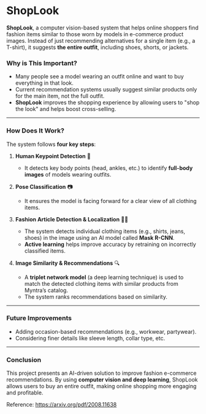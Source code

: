 # ShopLook
**ShopLook**, a computer vision-based system that helps online shoppers find fashion items similar to those worn by models in e-commerce product images. Instead of just recommending alternatives for a single item (e.g., a T-shirt), it suggests **the entire outfit**, including shoes, shorts, or jackets.


### **Why is This Important?**
- Many people see a model wearing an outfit online and want to buy everything in that look.
- Current recommendation systems usually suggest similar products only for the main item, not the full outfit.
- **ShopLook** improves the shopping experience by allowing users to "shop the look" and helps boost cross-selling.

---

### **How Does It Work?**  
The system follows **four key steps**:

1. **Human Keypoint Detection** 👤  
   - It detects key body points (head, ankles, etc.) to identify **full-body images** of models wearing outfits.

2. **Pose Classification** 📷  
   - It ensures the model is facing forward for a clear view of all clothing items.

3. **Fashion Article Detection & Localization** 👕👟  
   - The system detects individual clothing items (e.g., shirts, jeans, shoes) in the image using an AI model called **Mask R-CNN**.
   - **Active learning** helps improve accuracy by retraining on incorrectly classified items.

4. **Image Similarity & Recommendations** 🔍  
   - A **triplet network model** (a deep learning technique) is used to match the detected clothing items with similar products from Myntra’s catalog.
   - The system ranks recommendations based on similarity.

---

### **Future Improvements**
- Adding occasion-based recommendations (e.g., workwear, partywear).
- Considering finer details like sleeve length, collar type, etc.

---

### **Conclusion**
This project presents an AI-driven solution to improve fashion e-commerce recommendations. By using **computer vision and deep learning**, ShopLook allows users to buy an entire outfit, making online shopping more engaging and profitable.

Reference:
https://arxiv.org/pdf/2008.11638

